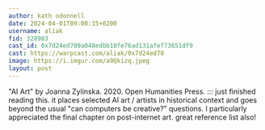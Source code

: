 ```yaml
---
author: kath odonnell
date: 2024-04-01T09:00:15+0200
username: aliak
fid: 328983
cast_id: 0x7d24ed709a048edbb10fe76ad131afef73651df9
cast: https://warpcast.com/aliak/0x7d24ed70
image: https://i.imgur.com/a9Qkizq.jpeg
layout: post
---
```

"AI Art" by Joanna Zylinska. 2020. Open Humanities Press. ::: just finished reading this. it places selected AI art / artists in historical context and goes beyond the usual "can computers be creative?" questions. I particularly appreciated the final chapter on post-internet art. great reference list also!  

<img src='https://i.imgur.com/a9Qkizq.jpeg' alt='' referrerpolicy='no-referrer'/>